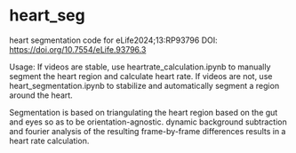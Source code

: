 # heart_seg
heart segmentation code for eLife2024;13:RP93796 DOI: https://doi.org/10.7554/eLife.93796.3

Usage: If videos are stable, use heartrate_calculation.ipynb to manually segment the heart region and calculate heart rate. 
If videos are not, use heart_segmentation.ipynb to stabilize and automatically segment a region around the heart.

Segmentation is based on triangulating the heart region based on the gut and eyes so as to be orientation-agnostic. dynamic background
subtraction and fourier analysis of the resulting frame-by-frame differences results in a heart rate calculation.
